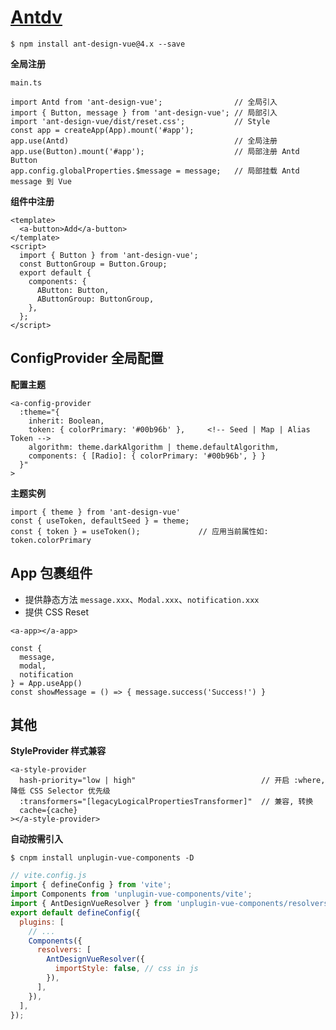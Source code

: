 # [Antdv](https://www.antdv.com/docs/vue/introduce-cn)

    $ npm install ant-design-vue@4.x --save

**全局注册**

`main.ts`

```tsx
import Antd from 'ant-design-vue';                // 全局引入
import { Button, message } from 'ant-design-vue'; // 局部引入
import 'ant-design-vue/dist/reset.css';           // Style
const app = createApp(App).mount('#app');
app.use(Antd)                                     // 全局注册
app.use(Button).mount('#app');                    // 局部注册 Antd Button
app.config.globalProperties.$message = message;   // 局部挂载 Antd message 到 Vue
```

**组件中注册**

```
<template>
  <a-button>Add</a-button>
</template>
<script>
  import { Button } from 'ant-design-vue';
  const ButtonGroup = Button.Group;
  export default {
    components: {
      AButton: Button,
      AButtonGroup: ButtonGroup,
    },
  };
</script>
```

## ConfigProvider 全局配置

**配置主题**

```
<a-config-provider
  :theme="{ 
    inherit: Boolean,    
    token: { colorPrimary: '#00b96b' },     <!-- Seed | Map | Alias Token -->
    algorithm: theme.darkAlgorithm | theme.defaultAlgorithm,
    components: { [Radio]: { colorPrimary: '#00b96b', } }
  }"
>
```

**主题实例**

```
import { theme } from 'ant-design-vue'
const { useToken, defaultSeed } = theme;
const { token } = useToken();             // 应用当前属性如: token.colorPrimary
```

## App 包裹组件

- 提供静态方法 `message.xxx`、`Modal.xxx`、`notification.xxx`
- 提供 CSS Reset

```
<a-app></a-app>

const { 
  message, 
  modal, 
  notification 
} = App.useApp()
const showMessage = () => { message.success('Success!') }
```

## 其他

**StyleProvider 样式兼容**

```
<a-style-provider 
  hash-priority="low | high"                            // 开启 :where, 降低 CSS Selector 优先级
  :transformers="[legacyLogicalPropertiesTransformer]"  // 兼容, 转换
  cache={cache}
></a-style-provider>
```  

**自动按需引入**

    $ cnpm install unplugin-vue-components -D

```js
// vite.config.js
import { defineConfig } from 'vite';
import Components from 'unplugin-vue-components/vite';
import { AntDesignVueResolver } from 'unplugin-vue-components/resolvers';
export default defineConfig({
  plugins: [
    // ...
    Components({
      resolvers: [
        AntDesignVueResolver({
          importStyle: false, // css in js
        }),
      ],
    }),
  ],
});    
```
